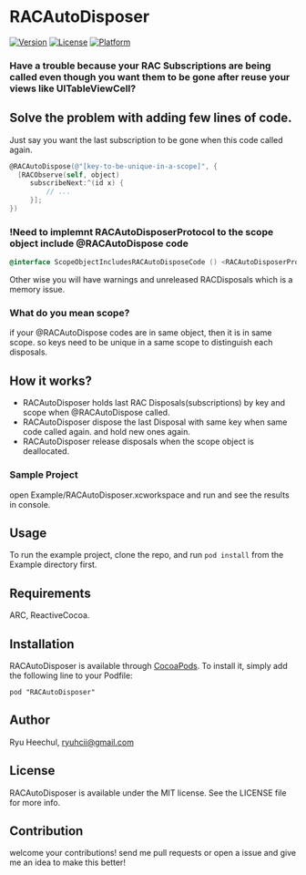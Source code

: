 # RACAutoDisposer

[![Version](https://img.shields.io/cocoapods/v/RACAutoDisposer.svg?style=flat)](http://cocoadocs.org/docsets/RACAutoDisposer)
[![License](https://img.shields.io/cocoapods/l/RACAutoDisposer.svg?style=flat)](http://cocoadocs.org/docsets/RACAutoDisposer)
[![Platform](https://img.shields.io/cocoapods/p/RACAutoDisposer.svg?style=flat)](http://cocoadocs.org/docsets/RACAutoDisposer)

### Have a trouble because your RAC Subscriptions are being called even though you want them to be gone after reuse your views like UITableViewCell?

## Solve the problem with adding few lines of code.

Just say you want the last subscription to be gone when this code called again.

```objective-c
@RACAutoDispose(@"[key-to-be-unique-in-a-scope]", {
  [RACObserve(self, object)
     subscribeNext:^(id x) {
         // ...
     }];
})
```

### !Need to implemnt RACAutoDisposerProtocol to the scope object include @RACAutoDispose code

```objective-c
@interface ScopeObjectIncludesRACAutoDisposeCode () <RACAutoDisposerProtocol>
```

Other wise you will have warnings and unreleased RACDisposals which is a memory issue.

### What do you mean scope?

if your @RACAutoDispose codes are in same object, then it is in same scope.
so keys need to be unique in a same scope to distinguish each disposals.


## How it works?

- RACAutoDisposer holds last RAC Disposals(subscriptions) by key and scope when @RACAutoDispose called.
- RACAutoDisposer dispose the last Disposal with same key when same code called again. and hold new ones again.
- RACAutoDisposer release disposals when the scope object is deallocated.

### Sample Project

open Example/RACAutoDisposer.xcworkspace and run and see the results in console.

## Usage

To run the example project, clone the repo, and run `pod install` from the Example directory first.

## Requirements

ARC, ReactiveCocoa.

## Installation

RACAutoDisposer is available through [CocoaPods](http://cocoapods.org). To install
it, simply add the following line to your Podfile:

    pod "RACAutoDisposer"

## Author

Ryu Heechul, ryuhcii@gmail.com

## License

RACAutoDisposer is available under the MIT license. See the LICENSE file for more info.

## Contribution

welcome your contributions!
send me pull requests or open a issue and give me an idea to make this better!
